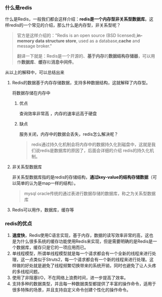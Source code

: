 ### 什么是redis

什么是Redis，一般我们都会这样介绍：**redis是一个内存型非关系型数据库**。这样redis的一个常见的介绍，那么什么是内存型，非关系型呢？

> 官方是这样介绍的："Redis is an open source (BSD licensed),**in-memory data structure store**, used as a database,**cache** and message broker."
>
> 翻译一下就是：Redis是一个开源的、**基于内存**的**数据结构存储器**，可以用作**数据库**、**缓存**和**消息中间件**。

从以上的解释中，可以总结出来

1. Redis的数据基于内存存储数据，支持多种数据结构，这就解释了内存型。

   将数据存储在内存中

   1. 优点

      查询效率非常高 ，内存的速率远高于硬盘

   2. 缺点

      服务关闭，内存中的数据会丢失，redis怎么解决呢？

      > redis通过持久化机制会将内存中的数据持久化到磁盘中，这就是我们说redis是数据库的原因了，后面会详细的介绍 redis的持久化机制。

2. 非关系型数据库

   非关系型数据库指的是redis的存储结构，**通过key-value的结构存储数据**（可以简单的认为是map一样的结构）。

   > mysql oracle传统的通过表进行数据存储的数据库，称之为关系型数据库

3. Redis可以用作，数据库，缓存等



### redis的优点

1. **速度快**，Redis使用C语言实现，基于内存，数据的读写效率非常的高，这也是为什么很多系统的缓存功能使用Redis来实现，但是需要明确的是Redis是一个数据库，缓存只是它的一项应用而已。
2. 单线程模型，所谓单线程模型就是每一个请求都会有一个全新的线程来进行处理，这一点类似于Struts2，每一个请求都会有一个新的线程来进行处理。这样做的好处就是避免了线程频繁切换带来的系统开销，同时也避免了让人头疼的多线程问题。
3. 使用了非阻塞I/O，不在网络上浪费时间，进一步提高了效率。
4. 支持多种的数据类型，并且每一种数据类型都提供了丰富的操作命令，适用于很多特殊的场景，并且支持自定义命令创建个性化的操作命令。
